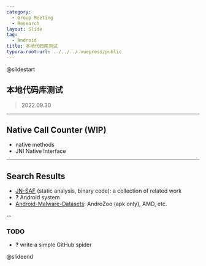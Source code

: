 ```yaml
---
category:
  - Group Meeting
  - Research
layout: Slide
tag:
  - Android
title: 本地代码库测试
typora-root-url: ../../../.vuepress/public
---
```


@slidestart

## 本地代码库测试

> 2022.09.30

---

## Native Call Counter (WIP)

- native methods
- JNI Native Interface

---

## Search Results

- [JN-SAF](https://dl.acm.org/doi/abs/10.1145/3243734.3243835) (static analysis, binary code): a collection of related work
- **?** Android system
- [Android-Malware-Datasets](https://github.com/traceflight/Android-Malware-Datasets): AndroZoo (apk only), AMD, etc.

--

### TODO

- **?** write a simple GitHub spider

@slideend
